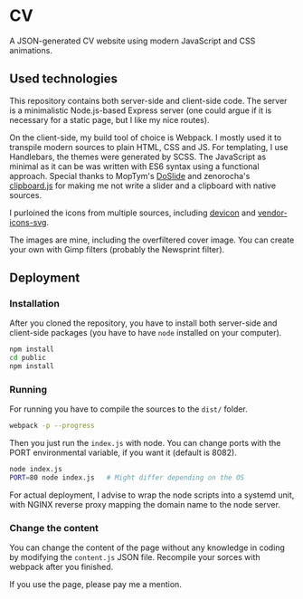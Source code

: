 # CV

A JSON-generated CV website using modern JavaScript and CSS animations.

## Used technologies

This repository contains both server-side and client-side code. The server is a minimalistic Node.js-based Express server (one could argue if it is necessary for a static page, but I like my nice routes).

On the client-side, my build tool of choice is Webpack. I mostly used it to transpile modern sources to plain HTML, CSS and JS. For templating, I use Handlebars, the themes were generated by SCSS. The JavaScript as minimal as it can be was written with ES6 syntax using a functional approach. Special thanks to MopTym's [DoSlide](https://github.com/MopTym/doSlide) and zenorocha's [clipboard.js](https://github.com/zenorocha/clipboard.js) for making me not write a slider and a clipboard with native sources.

I purloined the icons from multiple sources, including [devicon](https://github.com/konpa/devicon) and [vendor-icons-svg](https://github.com/bobthebutcher/vendor-icons-svg).

The images are mine, including the overfiltered cover image. You can create your own with Gimp filters (probably the Newsprint filter).

## Deployment

### Installation

After you cloned the repository, you have to install both server-side and client-side packages (you have to have `node` installed on your computer).
```bash
npm install
cd public
npm install
```

### Running

For running you have to compile the sources to the `dist/` folder.
```bash
webpack -p --progress
```

Then you just run the `index.js` with node. You can change ports with the PORT environmental variable, if you want it (default is 8082).
```bash
node index.js
PORT=80 node index.js	# Might differ depending on the OS
```

For actual deployment, I advise to wrap the node scripts into a systemd unit, with NGINX reverse proxy mapping the domain name to the node server.

### Change the content

You can change the content of the page without any knowledge in coding by modifying the `content.js` JSON file. Recompile your sorces with webpack after you finished.

If you use the page, please pay me a mention.